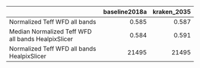 |                                                    |   baseline2018a |   kraken_2035 |
|:---------------------------------------------------|----------------:|--------------:|
| Normalized Teff WFD all bands                      |           0.585 |         0.587 |
| Median Normalized Teff WFD all bands HealpixSlicer |           0.584 |         0.591 |
| Normalized Teff WFD all bands HealpixSlicer        |       21495     |     21495     |
